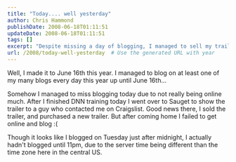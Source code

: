 ```yaml
---
title: "Today.... well yesterday"
author: Chris Hammond
publishDate: 2008-06-18T01:11:51
updateDate: 2008-06-18T01:11:51
tags: []
excerpt: "Despite missing a day of blogging, I managed to sell my trailer and got a new one, all while continuing my consistent blogging streak."
url: /2008/today-well-yesterday  # Use the generated URL with year
---
```

<p>Well, I made it to June 16th this year. I managed to blog on at least one of my many blogs every day this year up until June 16th...</p> <p>Somehow I managed to miss blogging today due to not really being online much. After I finished DNN training today I went over to Sauget to show the trailer to a guy who contacted me on Craigslist. Good news there, I sold the trailer, and purchased a new trailer. But after coming home I failed to get online and blog :(</p> <p>Though it looks like I blogged on Tuesday just after midnight, I actually hadn't blogged until 11pm, due to the server time being different than the time zone here in the central US.</p>

